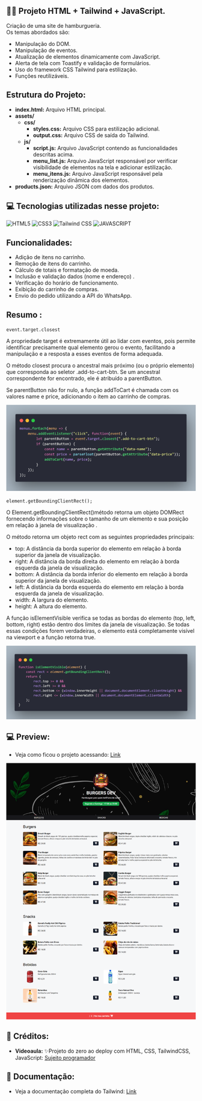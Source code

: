 ## 🏋️‍♂️ Projeto HTML + Tailwind + JavaScript.

Criação de uma site de hamburgueria.  <br>
Os temas abordados são:<br>
- Manipulação do DOM.
- Manipulação de eventos.
- Atualização de elementos dinamicamente com JavaScript. 
- Alerta de tela com Toastify e validação de formulários.
- Uso do framework CSS Tailwind para estilização.
- Funções reutilizáveis.<br>

## Estrutura do Projeto:

- **index.html:** Arquivo HTML principal.
- **assets/**
  - **css/**
    - **styles.css:** Arquivo CSS para estilização adicional.
    - **output.css:** Arquivo CSS de saída do Tailwind.
  - **js/**
    - **script.js:** Arquivo JavaScript contendo as funcionalidades descritas acima.
    - **menu_list.js:** Arquivo JavaScript responsável por verificar visibilidade de elementos na tela e adicionar estilização.
    - **menu_itens.js:** Arquivo JavaScript responsável pela renderização dinâmica dos elementos.
- **products.json:** Arquivo JSON com dados dos produtos.

## 💻 Tecnologias utilizadas nesse projeto:

<div style="display: inline_block">
  <img alt="HTML5" src="https://img.shields.io/badge/HTML5-E34F26?style=for-the-badge&logo=html5&logoColor=white">
  <img alt="CSS3" src="https://img.shields.io/badge/CSS3-1572B6?style=for-the-badge&logo=css3&logoColor=white">
  <img alt="Tailwind CSS" src="https://img.shields.io/badge/Tailwind_CSS-38B2AC?style=for-the-badge&logo=tailwind-css&logoColor=white">
  <img alt="JAVASCRIPT" src="https://img.shields.io/badge/JavaScript-323330?style=for-the-badge&logo=javascript&logoColor=F7DF1E">
</div>

## Funcionalidades:

- Adição de itens no carrinho.
- Remoção de itens do carrinho.
- Cálculo de totais e formatação de moeda.
- Inclusão e validação dados (nome e endereço) .
- Verificação do horário de funcionamento.
- Exibição do carrinho de compras.
- Envio do pedido utilizando a API do WhatsApp.

## Resumo :

`event.target.closest`

A propriedade target é extremamente útil ao lidar com eventos, pois permite identificar precisamente qual elemento gerou o evento, facilitando a manipulação e a resposta a esses eventos de forma adequada.

O método closest procura o ancestral mais próximo (ou o próprio elemento) que corresponda ao seletor .add-to-cart-btn. Se um ancestral correspondente for encontrado, ele é atribuído a parentButton.

Se parentButton não for nulo, a função addToCart é chamada com os valores name e price, adicionando o item ao carrinho de compras.

![code](assets/img/code.png)

`element.getBoundingClientRect();`

O Element.getBoundingClientRect()método retorna um objeto DOMRect fornecendo informações sobre o tamanho de um elemento e sua posição em relação à janela de visualização .

O método retorna um objeto rect com as seguintes propriedades principais:

- top: A distância da borda superior do elemento em relação à borda superior da janela de visualização.
- right: A distância da borda direita do elemento em relação à borda esquerda da janela de visualização.
- bottom: A distância da borda inferior do elemento em relação à borda superior da janela de visualização.
- left: A distância da borda esquerda do elemento em relação à borda esquerda da janela de visualização.
- width: A largura do elemento.
- height: A altura do elemento.

A função isElementVisible verifica se todas as bordas do elemento (top, left, bottom, right) estão dentro dos limites da janela de visualização. Se todas essas condições forem verdadeiras, o elemento está completamente visível na viewport e a função retorna true.

![code](assets/img/code2.png)

## 💻 Preview:
- Veja como ficou o projeto acessando: [Link](https://javascript-hamburgueria.vercel.app/)
  
![Imagem do Projeto](assets/img/tela.png)

## 📌 Créditos:
- **Videoaula:** ✨Projeto do zero ao deploy com HTML, CSS, TailwindCSS, JavaScript:
  [Sujeito programador](https://www.youtube.com/@Sujeitoprogramador)

## 📄 Documentação:
- Veja a documentação completa do Tailwind: [Link](https://tailwindcss.com/docs/installation)
